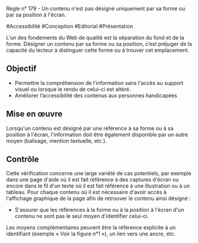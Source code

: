 
Règle n° 179  - Un contenu n'est pas désigné uniquement par sa forme ou par sa position à l'écran.

#Accessibilité #Conception #Editorial #Présentation

L’un des fondements du Web de qualité est la séparation du fond et de la forme. Désigner un contenu par sa forme ou sa position, c’est préjuger de la capacité du lecteur à distinguer cette forme ou à trouver cet emplacement.

Objectif
--------

*   Permettre la compréhension de l'information sans l'accès au support visuel ou lorsque le rendu de celui-ci est altéré.
*   Améliorer l’accessibilité des contenus aux personnes handicapées

Mise en œuvre
-------------

Lorsqu'un contenu est désigné par une référence à sa forme ou à sa position à l'écran, l'information doit être également disponible par un autre moyen (balisage, mention textuelle, etc.).

Contrôle
--------

Cette vérification concerne une large variété de cas potentiels, par exemple dans une page d'aide où il est fait référence à des captures d'écran ou encore dans le fil d'un texte où il est fait référence à une illustration ou à un tableau. Pour chaque contenu où il est nécessaire d'avoir accès à l'affichage graphique de la page afin de retrouver le contenu ainsi désigné :

*   S'assurer que les références à la forme ou à la position à l'écran d'un contenu ne sont pas le seul moyen d'identifier celui-ci.

Les moyens complémentaires peuvent être la référence explicite à un identifiant (exemple « Voir la figure n°1 »), un lien vers une ancre, etc.
